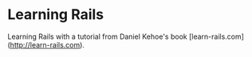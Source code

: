 # Learning Rails

Learning Rails with a tutorial from Daniel Kehoe's book [learn-rails.com] (http://learn-rails.com).